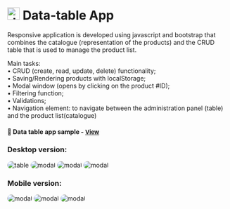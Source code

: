 # <span><img src="./images/inspection.png" alt=data-table style="height: 1em;"></span> Data-table App

Responsive application is developed using javascript and bootstrap that combines the catalogue (representation of the products) and the CRUD table that is used to manage the product list. 

Main tasks:
<br>• CRUD (create, read, update, delete) functionality;
<br>• Saving/Rendering products with localStorage;
<br>• Modal window (opens by clicking on the product #ID);
<br>• Filtering function;
<br>• Validations;
<br>• Navigation element: to navigate between the administration panel (table) and the product list(catalogue)

<h4>🔹  Data table app sample - <a href="https://simonakom.github.io/data-table-app/admin.html" style="font-size:small;">View</a><h4>

### Desktop version:
<div>
    <img src="./images/main.png" alt="table" style="border-radius: 10px; display: inline-block;" />
    <img src="./images/table.png" alt="modal" style="border-radius: 10px; display: inline-block;" />
    <img src="./images/modal.pngre" alt="modal" style="border-radius: 10px; display: inline-block;" />
    <img src="./images/products.png" alt="modal" style="border-radius: 10px; display: inline-block;" />

### Mobile version:
   <img src="./images/responsive-main.png" alt="modal" style="border-radius: 10px; display: inline-block;" />
   <img src="./images/responsive-modal.png" alt="modal" style="border-radius: 10px; display: inline-block;" />
   <img src="./images/responsive-products.png" alt="modal" style="border-radius: 10px; display: inline-block;" />
</div>









